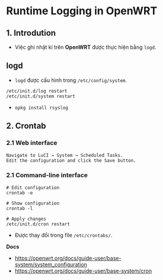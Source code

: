 # Runtime Logging in OpenWRT
## 1. Introdution
- Việc ghi nhật kí trên **OpenWRT** được thực hiện bằng `logd`.

## logd
- `logd` được cấu hình trong `/etc/config/system`.

```
/etc/init.d/log restart
/etc/init.d/system restart
```

- `opkg install rsyslog`

## 2. Crontab
### 2.1 Web interface
```
Navigate to LuCI → System → Scheduled Tasks.
Edit the configuration and click the Save button.
```

### 2.1 Command-line interface
```
# Edit configuration
crontab -e 
 
# Show configuration
crontab -l
 
# Apply changes
/etc/init.d/cron restart
```
- Được thay đổi trong file `/etc/crontabs/`.


__Docs__
- https://openwrt.org/docs/guide-user/base-system/system_configuration
- https://openwrt.org/docs/guide-user/base-system/cron
  
